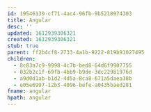 ```yaml
---
id: 19546139-cf71-4ac4-96fb-9b5218974303
title: Angular
desc: ''
updated: 1612939306321
created: 1612939306321
stub: true
parent: ff2b4cf8-2733-4a1b-9222-819b91027495
children:
  - 8c83a7c9-9998-4c7b-bed8-64d6f9907755
  - 032b2c1f-69fb-4bb9-b9de-3dc22981976d
  - a9d0d1ab-b1d2-4d5a-8ca8-671a5daea38b
  - e05e6997-12b3-4096-befe-a0435baed281
fname: angular
hpath: angular
---
```




